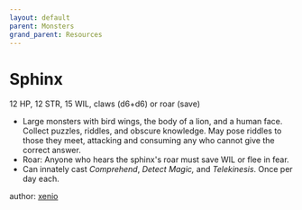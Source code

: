 ```yaml
---
layout: default
parent: Monsters
grand_parent: Resources
---
```


# Sphinx

12 HP, 12 STR, 15 WIL, claws (d6+d6) or roar (save)

- Large monsters with bird wings, the body of a lion, and a human face. Collect puzzles, riddles, and obscure knowledge. May pose riddles to those they meet, attacking and consuming any who cannot give the correct answer.
- Roar: Anyone who hears the sphinx's roar must save WIL or flee in fear.
- Can innately cast *Comprehend*, *Detect Magic,* and *Telekinesis*. Once per day each.

author: [xenio](https://xenioinabottle.blogspot.com)
